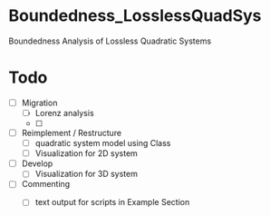 # Boundedness_LosslessQuadSys
 Boundedness Analysis of Lossless Quadratic Systems





# Todo

- [ ] Migration
  - [ ] Lorenz analysis
  - [ ] 
- [ ] Reimplement / Restructure
  - [ ] quadratic system model using Class
  - [ ] Visualization for 2D system
- [ ] Develop
  - [ ] Visualization for 3D system
- [ ] Commenting
  - [ ] text output for scripts in Example Section



